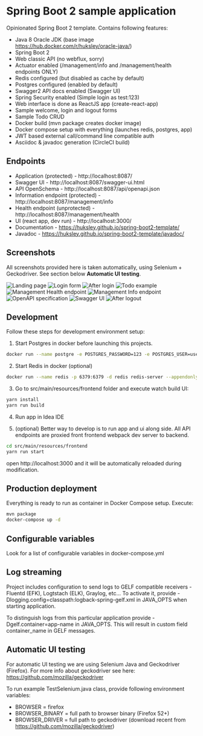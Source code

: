 # Spring Boot 2 sample application

Opinionated Spring Boot 2 template.
Contains following features:

  * Java 8 Oracle JDK (base image https://hub.docker.com/r/huksley/oracle-java/)
  * Spring Boot 2 
  * Web classic API (no webflux, sorry)
  * Actuator enabled (/management/info and /management/health endpoints ONLY)
  * Redis configured (but disabled as cache by default)
  * Postgres configured (enabled by default)
  * Swagger2 API docs enabled (Swagger UI)
  * Spring Security enabled (Simple login as test:123)
  * Web interface is done as ReactJS app (create-react-app)
  * Sample welcome, login and logout forms
  * Sample Todo CRUD
  * Docker build (mvn package creates docker image) 
  * Docker compose setup with everything (launches redis, postgres, app)
  * JWT based external call/command line compatible auth
  * Asciidoc & javadoc generation (CircleCI build)
  
## Endpoints

  * Application (protected) - http://localhost:8087/
  * Swagger UI - http://localhost:8087/swagger-ui.html
  * API OpenSchema - http://localhost:8087/api/openapi.json
  * Information endpoint (protected) - http://localhost:8087/management/info
  * Health endpoint (unprotected) - http://localhost:8087/management/health
  * UI (react app, dev run) - http://localhost:3000/
  * Documentation - https://huksley.github.io/spring-boot2-template/
  * Javadoc - https://huksley.github.io/spring-boot2-template/javadoc/

## Screenshots

All screenshots provided here is taken automatically, using Selenium + Geckodriver. 
See section below __Automatic UI testing__.  
                                   
![Landing page](screenshot-landing.png)
![Login form](screenshot-login.png)
![After login](screenshot-loggedin.png)
![Todo example](screenshot-todo.png)
![Management Health endpoint](screenshot-management-health.png)
![Management Info endpoint](screenshot-management-info.png)
![OpenAPI specification](screenshot-openapi-json.png)
![Swagger UI](screenshot-swagger-ui.png) 
![After logout](screenshot-loggedout.png)
 
## Development

Follow these steps for development environment setup:

1. Start Postgres in docker before launching this projects.

```bash
docker run --name postgre -e POSTGRES_PASSWORD=123 -e POSTGRES_USER=user -e POSTGRES_DB=test -p 5432:5432 -d postgres
```

2. Start Redis in docker (optional)

```bash
docker run --name redis -p 6379:6379 -d redis redis-server --appendonly yes
```

3. Go to src/main/resources/frontend folder and execute watch build UI:

```bash
yarn install
yarn run build
```

4. Run app in Idea IDE

5. (optional) Better way to develop is to run app and ui along side. All API endpoints are proxied front frontend webpack dev server to backend.

```bash
cd src/main/resources/frontend
yarn run start
```

open http://localhost:3000 and it will be automatically reloaded during modification.

## Production deployment

Everything is ready to run as container in Docker Compose setup.
Execute:

```bash
mvn package
docker-compose up -d
```

## Configurable variables

Look for a list of configurable variables in docker-compose.yml

## Log streaming

Project includes configuration to send logs to GELF compatible receivers - Fluentd (EFK), Logtstach (ELK), Graylog, etc...
To activate it, provide -Dlogging.config=classpath:logback-spring-gelf.xml in JAVA_OPTS when starting application.

To distinguish logs from this particular application provide -Dgelf.container=app-name in JAVA_OPTS. This will result in custom field container_name in GELF messages.

## Automatic UI testing

For automatic UI testing we are using Selenium Java and Geckodriver (Firefox).
For more info about geckodriver see here: https://github.com/mozilla/geckodriver

To run example TestSelenium.java class, provide following environment variables:

  * BROWSER = firefox
  * BROWSER_BINARY = full path to browser binary (Firefox 52+)
  * BROWSER_DRIVER = full path to geckodriver (download recent from https://github.com/mozilla/geckodriver)


